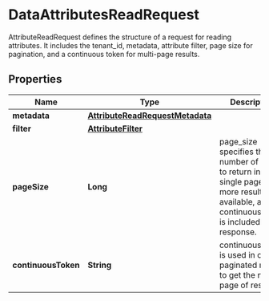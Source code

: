 

# DataAttributesReadRequest

AttributeReadRequest defines the structure of a request for reading attributes. It includes the tenant_id, metadata, attribute filter, page size for pagination, and a continuous token for multi-page results.

## Properties

| Name | Type | Description | Notes |
|------------ | ------------- | ------------- | -------------|
|**metadata** | [**AttributeReadRequestMetadata**](AttributeReadRequestMetadata.md) |  |  [optional] |
|**filter** | [**AttributeFilter**](AttributeFilter.md) |  |  [optional] |
|**pageSize** | **Long** | page_size specifies the number of results to return in a single page. If more results are available, a continuous_token is included in the response. |  [optional] |
|**continuousToken** | **String** | continuous_token is used in case of paginated reads to get the next page of results. |  [optional] |



